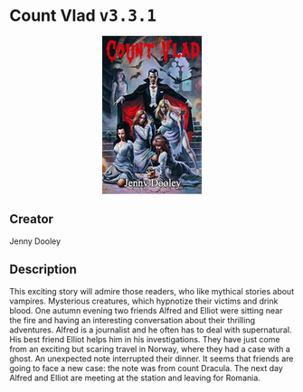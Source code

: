 
# Count Vlad <kbd>v3.3.1</kbd>

<center>
  <img src="./cover-1024.jpg"/>
</center>

## Creator
Jenny Dooley

## Description
<p>This exciting story will admire those readers, who like mythical stories about vampires. Mysterious creatures, which hypnotize their victims and drink blood. One autumn evening two friends Alfred and Elliot were sitting near the fire and having an interesting conversation about their thrilling adventures. Alfred is a journalist and he often has to deal with supernatural. His best friend Elliot helps him in his investigations. They have just come from an exciting but scaring travel in Norway, where they had a case with a ghost. An unexpected note interrupted their dinner. It seems that friends are going to face a new case: the note was from count Dracula. The next day Alfred and Elliot are meeting at the station and leaving for Romania.</p>
